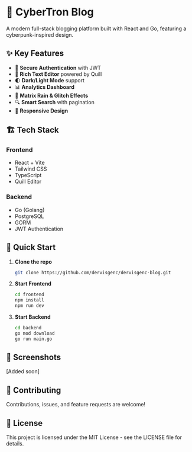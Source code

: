 # 🚀 CyberTron Blog

A modern full-stack blogging platform built with React and Go, featuring a cyberpunk-inspired design.

## ✨ Key Features

- 🔐 **Secure Authentication** with JWT
- 📝 **Rich Text Editor** powered by Quill
- 🌓 **Dark/Light Mode** support
- 📊 **Analytics Dashboard**
- 🎯 **Matrix Rain & Glitch Effects**
- 🔍 **Smart Search** with pagination
- 📱 **Responsive Design**

## 🏗️ Tech Stack

### Frontend
- React + Vite
- Tailwind CSS
- TypeScript
- Quill Editor

### Backend
- Go (Golang)
- PostgreSQL
- GORM
- JWT Authentication

## 🚀 Quick Start

1. **Clone the repo**
   ```bash
   git clone https://github.com/dervisgenc/dervisgenc-blog.git
   ```

2. **Start Frontend**
   ```bash
   cd frontend
   npm install
   npm run dev
   ```

3. **Start Backend**
   ```bash
   cd backend
   go mod download
   go run main.go
   ```

## 📸 Screenshots

[Added soon]

## 🤝 Contributing

Contributions, issues, and feature requests are welcome!

## 📝 License

This project is licensed under the MIT License - see the LICENSE file for details.